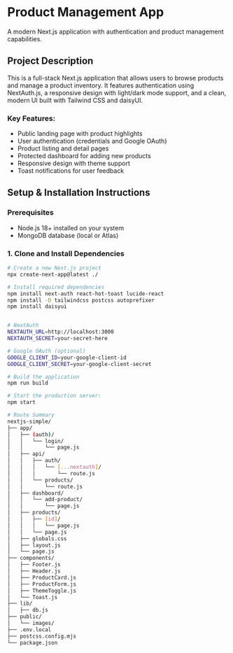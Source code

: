 # Product Management App

A modern Next.js application with authentication and product management capabilities.

## Project Description

This is a full-stack Next.js application that allows users to browse products and manage a product inventory. It features authentication using NextAuth.js, a responsive design with light/dark mode support, and a clean, modern UI built with Tailwind CSS and daisyUI.

### Key Features:

- Public landing page with product highlights
- User authentication (credentials and Google OAuth)
- Product listing and detail pages
- Protected dashboard for adding new products
- Responsive design with theme support
- Toast notifications for user feedback

## Setup & Installation Instructions

### Prerequisites

- Node.js 18+ installed on your system
- MongoDB database (local or Atlas)

### 1. Clone and Install Dependencies

```bash
# Create a new Next.js project
npx create-next-app@latest ./

# Install required dependencies
npm install next-auth react-hot-toast lucide-react
npm install -D tailwindcss postcss autoprefixer
npm install daisyui


# NextAuth
NEXTAUTH_URL=http://localhost:3000
NEXTAUTH_SECRET=your-secret-here

# Google OAuth (optional)
GOOGLE_CLIENT_ID=your-google-client-id
GOOGLE_CLIENT_SECRET=your-google-client-secret

# Build the application
npm run build

# Start the production server:
npm start

# Route Summary
nextjs-simple/
├── app/
│   ├── (auth)/
│   │   └── login/
│   │       └── page.js
│   ├── api/
│   │   ├── auth/
│   │   │   └── [...nextauth]/
│   │   │       └── route.js
│   │   └── products/
│   │       └── route.js
│   ├── dashboard/
│   │   └── add-product/
│   │       └── page.js
│   ├── products/
│   │   ├── [id]/
│   │   │   └── page.js
│   │   └── page.js
│   ├── globals.css
│   ├── layout.js
│   └── page.js
├── components/
│   ├── Footer.js
│   ├── Header.js
│   ├── ProductCard.js
│   ├── ProductForm.js
│   ├── ThemeToggle.js
│   └── Toast.js
├── lib/
│   ├── db.js
├── public/
│   └── images/
├── .env.local
├── postcss.config.mjs
└── package.json
```
